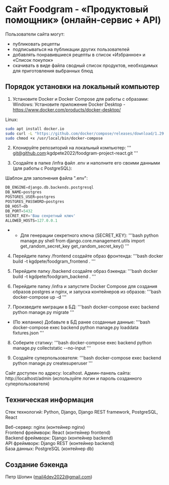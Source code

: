 # Cайт Foodgram - «Продуктовый помощник» (онлайн-сервис + API)
Пользователи сайта могут:
- публиковать рецепты
- подписываться на публикации других пользователей
- добавлять понравившиеся рецепты в список «Избранное» и «Список покупок»
- скачивать в виде файла сводный список продуктов, необходимых для приготовления выбранных блюд


## Порядок установки на локальный компьютер

1. Установите Docker и Docker Compose для работы с образами:
Windows: 
Установите приложение Docker Desktop - https://www.docker.com/products/docker-desktop/

Linux:
```bash
sudo apt install docker.io
sudo curl -L "https://github.com/docker/compose/releases/download/1.29.2/docker-compose-$(uname -s)-$(uname -m)" -o /usr/local/bin/docker-compose
sudo chmod +x /usr/local/bin/docker-compose
```

2. Клонируйте репозиторий на локальный компьютер:
'''
git@github.com:kgdpete2022/foodgram-project-react.git
'''

3. Создайте в папке /infra файл .env и наполните его своими данными (для работы с PostgreSQL):

Шаблон для заполнения файла ".env":
```python
DB_ENGINE=django.db.backends.postgresql
DB_NAME=postgres
POSTGRES_USER=postgres
POSTGRES_PASSWORD=postgres
DB_HOST=db
DB_PORT=5432
SECRET_KEY='Ваш секретный ключ'
ALLOWED_HOSTS=127.0.0.1
```

* - Для генерации секретного ключа (SECRET_KEY): 
'''bash
python manage.py shell
from django.core.management.utils import get_random_secret_key
get_random_secret_key()
'''

4. Перейдите папку /frontend создайте образ фронтенда:
'''bash
docker build -t kgdpete/foodgram_frontend .
'''

5. Перейдите папку /backend создайте образ бэкенда:
'''bash
docker build -t kgdpete/foodgram_backend .
'''

6. Перейдите папку /infra и запустите Docker Compose для создания образов postgres и nginx, и запуска контейнеров из образов:
'''bash
docker-compose up -d
'''

7. Произведите миграции в БД:
'''bash
docker-compose exec backend python manage.py migrate
'''

- (По желанию) Добавьте в БД ранее созданные данные:
'''bash
docker-compose exec backend python manage.py loaddata fixtures.json
'''

8. Соберите статику:
'''bash
docker-compose exec backend python manage.py collectstatic --no-input
'''

9. Создайте суперпользователя:
'''bash
docker-compose exec backend python manage.py createsuperuser
'''

Сайт доступен по адресу: localhost.
Админ-панель сайта: http://localhost/admin (используйте логин и пароль созданного суперпользователя)


## Техническая информация

Стек технологий: Python, Django, Django REST framework, PostgreSQL, React

Веб-сервер: nginx (контейнер nginx)  
Frontend фреймворк: React (контейнер frontend)  
Backend фреймворк: Django (контейнер backend)  
API фреймворк: Django REST (контейнер backend)  
База данных: PostgreSQL (контейнер db)

## Создание бэкенда
Петр Шопин (mail4dev2022@gmail.com)

